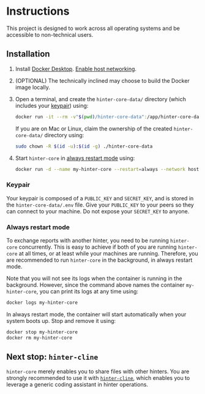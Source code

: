 # Instructions

This project is designed to work across all operating systems and be accessible to non-technical users.

## Installation

1. Install [Docker Desktop](https://docs.docker.com/desktop/).
[Enable host networking](https://docs.docker.com/engine/network/drivers/host/#docker-desktop).

2. (OPTIONAL) The technically inclined may choose to build the Docker image locally.

3. Open a terminal, and create the `hinter-core-data/` directory (which includes your [keypair](#keypair)) using:
    ```sh
    docker run -it --rm -v"$(pwd)/hinter-core-data":/app/hinter-core-data bbenligiray/hinter-core:0.0.7 npm run initialize
    ```
    If you are on Mac or Linux, claim the ownership of the created `hinter-core-data/` directory using:
    ```sh
    sudo chown -R $(id -u):$(id -g) ./hinter-core-data
    ```

4. Start `hinter-core` in [always restart mode](#always-restart-mode) using:
    ```sh
    docker run -d --name my-hinter-core --restart=always --network host -v"$(pwd)/hinter-core-data":/app/hinter-core-data bbenligiray/hinter-core:0.0.7
    ```

### Keypair

Your keypair is composed of a `PUBLIC_KEY` and `SECRET_KEY`, and is stored in the `hinter-core-data/.env` file.
Give your `PUBLIC_KEY` to your peers so they can connect to your machine.
Do not expose your `SECRET_KEY` to anyone.

### Always restart mode

To exchange reports with another hinter, you need to be running `hinter-core` concurrently.
This is easy to achieve if both of you are running `hinter-core` at all times, or at least while your machines are running.
Therefore, you are recommended to run `hinter-core` in the background, in always restart mode.

Note that you will not see its logs when the container is running in the background.
However, since the command above names the container `my-hinter-core`, you can print its logs at any time using:
```sh
docker logs my-hinter-core
```

In always restart mode, the container will start automatically when your system boots up.
Stop and remove it using:
```sh
docker stop my-hinter-core
docker rm my-hinter-core
```

## Next stop: `hinter-cline`

`hinter-core` merely enables you to share files with other hinters.
You are strongly recommended to use it with [`hinter-cline`](https://github.com/bbenligiray/hinter-cline), which enables you to leverage a generic coding assistant in hinter operations.
